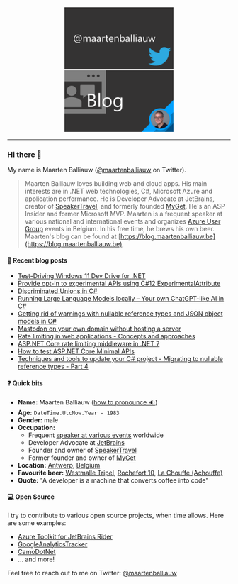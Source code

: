 <div style="width:100%; text-align:center;">
    <a href="https://twitter.com/maartenballiauw" style="display: inline-block; margin: auto;">
      <img src="https://raw.githubusercontent.com/maartenba/maartenba/master/images/template/twitter.png" alt="Twitter @maartenballiauw" width="49%" />
    </a>
    <a href="https://blog.maartenballiauw.be/" style="display: inline-block; margin: auto;">
      <img src="https://raw.githubusercontent.com/maartenba/maartenba/master/images/template/blog.png" alt="Blog" width="49%" />
    </a>
</div>

<hr/>

### Hi there 👋

My name is Maarten Balliauw ([@maartenballiauw](https://twitter.com/maartenballiauw/) on Twitter).

> Maarten Balliauw loves building web and cloud apps. His main interests are in .NET web technologies, C#, Microsoft Azure and application performance. He is Developer Advocate at JetBrains, creator of [SpeakerTravel](https://www.speaker.travel/), and formerly founded [MyGet](https://www.myget.org/). He's an ASP Insider and former Microsoft MVP. Maarten is a frequent speaker at various national and international events and organizes [Azure User Group](https://www.azug.be) events in Belgium. In his free time, he brews his own beer. Maarten's blog can be found at [https://blog.maartenballiauw.be](https://blog.maartenballiauw.be).

#### 📙 Recent blog posts
<!--START_SECTION:feed-->
* [Test-Driving Windows 11 Dev Drive for .NET](https:&#x2F;&#x2F;blog.maartenballiauw.be&#x2F;post&#x2F;2023&#x2F;11&#x2F;22&#x2F;test-driving-windows-11-dev-drive-for-dotnet.html)
* [Provide opt-in to experimental APIs using C#12 ExperimentalAttribute](https:&#x2F;&#x2F;blog.maartenballiauw.be&#x2F;post&#x2F;2023&#x2F;11&#x2F;08&#x2F;opt-in-to-experimental-apis-using-csharp-12-experimentalattribute.html)
* [Discriminated Unions in C#](https:&#x2F;&#x2F;blog.maartenballiauw.be&#x2F;post&#x2F;2023&#x2F;09&#x2F;18&#x2F;discriminated-unions-in-csharp.html)
* [Running Large Language Models locally – Your own ChatGPT-like AI in C#](https:&#x2F;&#x2F;blog.maartenballiauw.be&#x2F;post&#x2F;2023&#x2F;06&#x2F;15&#x2F;running-large-language-models-locally-your-own-chatgpt-like-ai-in-csharp.html)
* [Getting rid of warnings with nullable reference types and JSON object models in C#](https:&#x2F;&#x2F;blog.maartenballiauw.be&#x2F;post&#x2F;2023&#x2F;01&#x2F;12&#x2F;getting-rid-of-warnings-with-nullable-reference-types-and-json-object-models-in-csharp.html)
* [Mastodon on your own domain without hosting a server](https:&#x2F;&#x2F;blog.maartenballiauw.be&#x2F;post&#x2F;2022&#x2F;11&#x2F;05&#x2F;mastodon-own-donain-without-hosting-server.html)
* [Rate limiting in web applications - Concepts and approaches](https:&#x2F;&#x2F;blog.maartenballiauw.be&#x2F;post&#x2F;2022&#x2F;10&#x2F;03&#x2F;rate-limiting-web-applications-concepts-approaches.html)
* [ASP.NET Core rate limiting middleware in .NET 7](https:&#x2F;&#x2F;blog.maartenballiauw.be&#x2F;post&#x2F;2022&#x2F;09&#x2F;26&#x2F;aspnet-core-rate-limiting-middleware.html)
* [How to test ASP.NET Core Minimal APIs](https:&#x2F;&#x2F;blog.maartenballiauw.be&#x2F;post&#x2F;2022&#x2F;06&#x2F;07&#x2F;how-test-aspnetcore-minimal-apis.html)
* [Techniques and tools to update your C# project - Migrating to nullable reference types - Part 4](https:&#x2F;&#x2F;blog.maartenballiauw.be&#x2F;post&#x2F;2022&#x2F;05&#x2F;03&#x2F;techniques-and-tools-to-update-your-csharp-project-migrating-to-nullable-reference-types-part-4.html)
<!--END_SECTION:feed-->

#### ❓ Quick bits

* **Name:** Maarten Balliauw ([how to pronounce 🔉](https://github.com/maartenba/maartenba/raw/master/maarten-balliauw-name.mp3))
* **Age:** `DateTime.UtcNow.Year - 1983`
* **Gender:** male
* **Occupation:**
	* Frequent [speaker at various events](https://blog.maartenballiauw.be/talks-presentations.html) worldwide
	* Developer Advocate at [JetBrains](https://www.jetbrains.com/)
	* Founder and owner of [SpeakerTravel](https://www.speaker.travel/)
	* Former founder and owner of [MyGet](https://www.myget.org/)
* **Location:** [Antwerp](https://en.wikipedia.org/wiki/Antwerp/), [Belgium](https://en.wikipedia.org/wiki/Belgium)
* **Favourite beer:** [Westmalle Tripel](https://www.trappistwestmalle.be/en/page/tripel.aspx), [Rochefort 10](https://en.wikipedia.org/wiki/Brasserie_de_Rochefort), [La Chouffe (Achouffe)](https://en.wikipedia.org/wiki/Brasserie_d%27Achouffe)
* **Quote:** "A developer is a machine that converts coffee into code"

#### 💻 Open Source

I try to contribute to various open source projects, when time allows. Here are some examples:

* [Azure Toolkit for JetBrains Rider](https://github.com/JetBrains/azure-tools-for-intellij)
* [GoogleAnalyticsTracker](https://github.com/maartenba/GoogleAnalyticsTracker)
* [CamoDotNet](https://github.com/maartenba/CamoDotNet)
* ... and more!

Feel free to reach out to me on Twitter: [@maartenballiauw](https://twitter.com/maartenballiauw/)
